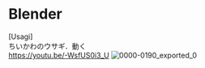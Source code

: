 # Blender
[Usagi]  
ちいかわのウサギ．動く  
https://youtu.be/-WsfUS0i3_U
![0000-0190_exported_0](https://github.com/Saitoh-T/Blender/assets/72367709/c0073872-e180-496e-b96d-059c2c4f6307)
